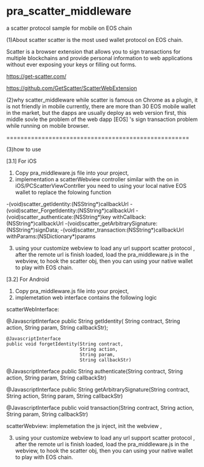 # pra_scatter_middleware
a scatter protocol sample for mobile on EOS chain


(1)About scatter
scatter is the most used wallet protocol on EOS chain. 

Scatter is a browser extension that allows you to sign transactions for multiple blockchains and provide personal information to web applications without ever exposing your keys or filling out forms.

https://get-scatter.com/

https://github.com/GetScatter/ScatterWebExtension



(2)why scatter_middleware
while scatter is famous on Chrome as a plugin,  it is not friendly in mobile currently, there are more than 30 EOS mobile wallet in the market, but the dapps are usually deploy as web version first, 
this middle sovle the problem of the web dapp [EOS] 's sign transaction problem while running on mobile browser.




====================================================

(3)how to use

[3.1] For iOS
1. Copy pra_middleware.js file into your project,
2. implementation a scatterWebview controller similar with the on in iOS/PCScatterViewContrller
you need to using your local native EOS wallet to replace the folowing function


-(void)scatter_getIdentity:(NSString*)callbackUrl
-(void)scatter_ForgetIdentity:(NSString*)callbackUrl
-(void)scatter_authenticate:(NSString*)key withCallback:(NSString*)callbackUrl
-(void)scatter_getArbitrarySignature:(NSString*)signData;
-(void)scatter_transaction:(NSString*)callbackUrl withParams:(NSDictionary*)params

3. using your customize webview to load any url support scatter protocol ,
after the remote url is finish loaded, load the pra_middleware.js in the webview, to hook the scatter obj,
then you can using your native wallet to 
play with EOS chain.








[3.2] For Android
1. Copy pra_middleware.js file into your project,
2. implemetation web interface contains the following logic

scatterWebInterface:

 @JavascriptInterface
    public String getIdentity( String contract,
                               String action,
                               String param,
                               String callbackStr);
                               
                               
                               
    @JavascriptInterface
    public void forgetIdentity(String contract,
                               String action,
                               String param,
                               String callbackStr)
                               
                               
  @JavascriptInterface
    public String authenticate(String contract,
                               String action,
                               String param,
                               String callbackStr)



  @JavascriptInterface
    public String getArbitrarySignature(String contract,
                                        String action,
                                        String param,
                                        String callbackStr)
                                        
  @JavascriptInterface
    public void transaction(String contract,
                         String action,
                         String param,
                         String callbackStr)
                         
                         
scatterWebview:
implemetation the js inject, init the webview , 


3.  using your customize webview to load any url support scatter protocol ,
after the remote url is finish loaded, load the pra_middleware.js in the webview, to hook the scatter obj,
then you can using your native wallet to 
play with EOS chain.

